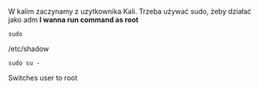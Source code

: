 W kalim zaczynamy z uzytkownika Kali. Trzeba używać sudo, żeby działać jako adm
**I wanna run command as root**
```
sudo
```

/etc/shadow 

```
sudo su -
```
Switches user to root